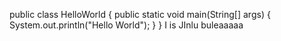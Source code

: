public class HelloWorld {
    public static void main(String[] args) {
        System.out.println("Hello World");
    }
}
I is JInlu buleaaaaa